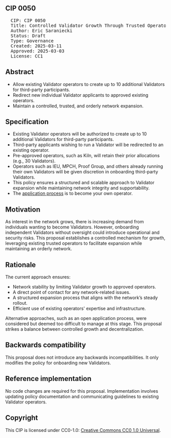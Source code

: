## CIP 0050

<pre>
  CIP: CIP 0050
  Title: Controlled Validator Growth Through Trusted Operators
  Author: Eric Saraniecki 
  Status: Draft
  Type: Governance
  Created: 2025-03-11
  Approved: 2025-03-03
  License: CC1
</pre>

## Abstract

- Allow existing Validator operators to create up to 10 additional Validators for third-party participants.
- Redirect new individual Validator applicants to approved existing operators.
- Maintain a controlled, trusted, and orderly network expansion.

## Specification

- Existing Validator operators will be authorized to create up to 10 additional Validators for third-party participants.
- Third-party applicants wishing to run a Validator will be redirected to an existing operator.
- Pre-approved operators, such as Kiln, will retain their prior allocations (e.g., 30 Validators).
- Operators such as IEU, MPCH, Proof Group, and others already running their own Validators will be given discretion in onboarding third-party Validators.
- This policy ensures a structured and scalable approach to Validator expansion while maintaining network integrity and supportability.
- The [application process](https://sync.global/validator-request/) is to become your own operator.

## Motivation

As interest in the network grows, there is increasing demand from individuals wanting to become Validators. However, onboarding independent Validators without oversight could introduce operational and security risks. This proposal establishes a controlled mechanism for growth, leveraging existing trusted operators to facilitate expansion while maintaining an orderly network.

## Rationale

The current approach ensures:
- Network stability by limiting Validator growth to approved operators.
- A direct point of contact for any network-related issues.
- A structured expansion process that aligns with the network’s steady rollout.
- Efficient use of existing operators' expertise and infrastructure.

Alternative approaches, such as an open application process, were considered but deemed too difficult to manage at this stage. This proposal strikes a balance between controlled growth and decentralization.


## Backwards compatibility

This proposal does not introduce any backwards incompatibilities. It only modifies the policy for onboarding new Validators.

## Reference implementation

No code changes are required for this proposal. Implementation involves updating policy documentation and communicating guidelines to existing Validator operators.

## Copyright

This CIP is licensed under CC0-1.0: [Creative Commons CC0 1.0 Universal](https://creativecommons.org/publicdomain/zero/1.0/).

